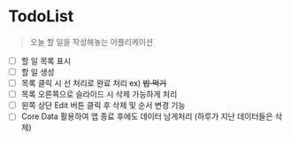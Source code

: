 # TodoList
> 오늘 할 일을 작성해놓는 어플리케이션
- [ ] 할 일 목록 표시
- [ ] 할 일 생성
- [ ] 목록 클릭 시 선 처리로 완료 처리 ex) ~~밥 먹기~~
- [ ] 목록 오른쪽으로 슬라이드 시 삭제 가능하게 처리
- [ ] 왼쪽 상단 Edit 버튼 클릭 후 삭제 및 순서 변경 기능
- [ ] Core Data 활용하여 앱 종료 후에도 데이터 남게처리 (하루가 지난 데이터들은 삭제)